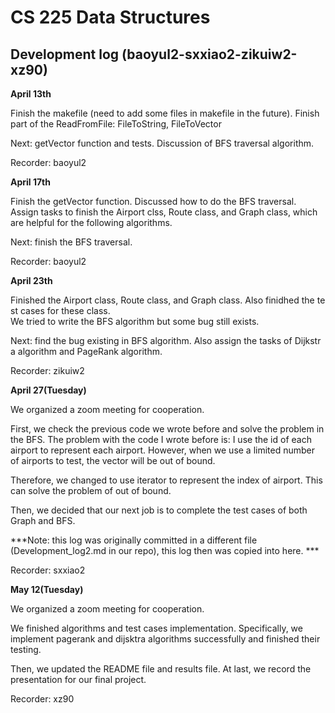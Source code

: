 # CS 225 Data Structures
## Development log (baoyul2-sxxiao2-zikuiw2-xz90)

**April 13th**

Finish the makefile (need to add some files in makefile in the future).
Finish part of the ReadFromFile: FileToString, FileToVector

Next: getVector function and tests. Discussion of BFS traversal algorithm.

Recorder: baoyul2

**April 17th**

Finish the getVector function. Discussed how to do the BFS traversal. 
Assign tasks to finish the Airport clss, Route class, and Graph class, which are helpful for the following algorithms. 

Next: finish the BFS traversal. 

Recorder: baoyul2


**April 23th**

Finished the Airport class, Route class, and Graph class. Also finidhed the test cases for these class.
We tried to write the BFS algorithm but some bug still exists.

Next: find the bug existing in BFS algorithm. Also assign the tasks of Dijkstra algorithm and PageRank algorithm.

Recorder: zikuiw2


**April 27(Tuesday)**

We organized a zoom meeting for cooperation. 

First, we check the previous code we wrote before and solve the problem in the BFS. 
The problem with the code I wrote before is: 
I use the id of each airport to represent each airport. 
However, when we use a limited number of airports to test, the vector will be out of bound.

Therefore, we changed to use iterator to represent the index of airport. This can solve the problem of out of bound.

Then, we decided that our next job is to complete the test cases of both Graph and BFS.

***Note: this log was originally committed in a different file (Development_log2.md in our repo), this log then was copied into here. ***

Recorder: sxxiao2

**May 12(Tuesday)**

We organized a zoom meeting for cooperation. 

We finished algorithms and test cases implementation. Specifically, we implement pagerank and dijsktra algorithms successfully and finished their testing.

Then, we updated the README file and results file. At last, we record the presentation for our final project.

Recorder: xz90